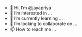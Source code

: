 - 👋 Hi, I’m @jayapriya
- 👀 I’m interested in ...
- 🌱 I’m currently learning ...
- 💞️ I’m looking to collaborate on ...
- 📫 How to reach me ...

<!---
jayapria/jayapria is a ✨ special ✨ repository because its `README.md` (this file) appears on your GitHub profile.
You can click the Preview link to take a look at your changes.
--->
